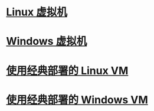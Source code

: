 # [Linux 虚拟机](virtual-machines-linux-azure-overview.md?toc=%2fmooncaketest%2farticles%2fvirtual-machines%2flinux%2ftoc.json)
# [Windows 虚拟机](virtual-machines-Windows-about.md?toc=%2fmooncaketest%2farticles%2fvirtual-machines%2fwindows%2ftoc.json)
# [使用经典部署的 Linux VM](virtual-machines-linux-azure-overview.md?toc=%2fmooncaketest%2farticles%2fvirtual-machines%2flinux%2fclassic%2ftoc.json)
# [使用经典部署的 Windows VM](virtual-machines-windows-about.md?toc=%2fmooncaketest%2farticles%2fvirtual-machines%2fwindows%2fclassic%2ftoc.json)

<!---HONumber=Mooncake_0213_2017-->